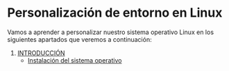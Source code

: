 # Personalización de entorno en Linux

Vamos a aprender a personalizar nuestro sistema operativo Linux en los siguientes apartados que veremos a continuación:

1. [INTRODUCCIÓN](https://github.com/Ramixter/personalizacion-de-entorno-en-linux/tree/main/1-INTRODUCCION)
   - [Instalación del sistema operativo](https://github.com/Ramixter/personalizacion-de-entorno-en-linux/tree/main/1-INTRODUCCION#1---introducci%C3%B3n)